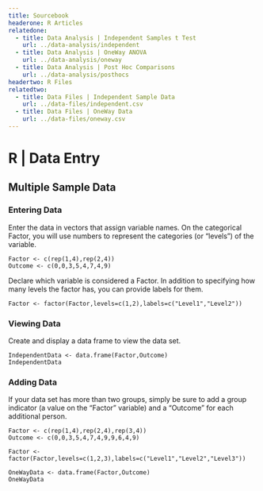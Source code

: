 ```yaml
---
title: Sourcebook
headerone: R Articles
relatedone:
  - title: Data Analysis | Independent Samples t Test
    url: ../data-analysis/independent
  - title: Data Analysis | OneWay ANOVA
    url: ../data-analysis/oneway
  - title: Data Analysis | Post Hoc Comparisons
    url: ../data-analysis/posthocs
headertwo: R Files
relatedtwo:
  - title: Data Files | Independent Sample Data
    url: ../data-files/independent.csv
  - title: Data Files | OneWay Data
    url: ../data-files/oneway.csv
---
```


# R | Data Entry

## Multiple Sample Data

### Entering Data

Enter the data in vectors that assign variable names. On the categorical Factor, you will use numbers to represent the categories (or “levels”) of the variable.

```{r}
Factor <- c(rep(1,4),rep(2,4))
Outcome <- c(0,0,3,5,4,7,4,9)
```

Declare which variable is considered a Factor. In addition to specifying how many levels the factor has, you can provide labels for them.

```{r}
Factor <- factor(Factor,levels=c(1,2),labels=c("Level1","Level2"))
```

### Viewing Data

Create and display a data frame to view the data set.

```{r}
IndependentData <- data.frame(Factor,Outcome)
IndependentData
```

### Adding Data

If your data set has more than two groups, simply be sure to add a group indicator (a value on the “Factor” variable) and a “Outcome” for each additional person.

```{r}
Factor <- c(rep(1,4),rep(2,4),rep(3,4))
Outcome <- c(0,0,3,5,4,7,4,9,9,6,4,9)
```

```{r}
Factor <- factor(Factor,levels=c(1,2,3),labels=c("Level1","Level2","Level3"))
```

```{r}
OneWayData <- data.frame(Factor,Outcome)
OneWayData
```
